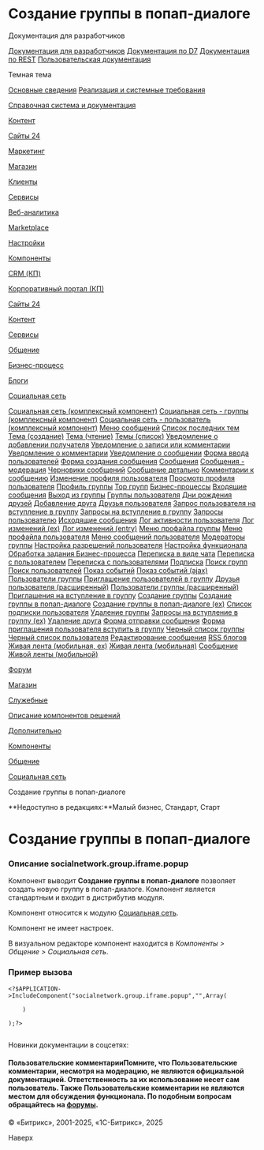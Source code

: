 # Создание группы в попап-диалоге

Документация для разработчиков

[Документация для разработчиков](https://dev.1c-bitrix.ru/api_help/)
[Документация по D7](https://dev.1c-bitrix.ru/api_d7/)
[Документация по REST](https://dev.1c-bitrix.ru/rest_help/)
[Пользовательская документация](https://dev.1c-bitrix.ru/user_help/)

Темная тема

[Основные сведения](/user_help/index.php)
[Реализация и системные требования](/user_help/reqintro.php)

[Справочная система и документация](/user_help/help/index.php)

[Контент](/user_help/content/index.php)

[Сайты 24](/user_help/sites24/index.php)

[Маркетинг](/user_help/marketing/index.php)

[Магазин](/user_help/store/index.php)

[Клиенты](/user_help/clients/index.php)

[Сервисы](/user_help/service/index.php)

[Веб-аналитика](/user_help/statistic/index.php)

[Marketplace](/user_help/marketplace/index.php)

[Настройки](/user_help/settings/index.php)

[Компоненты](/user_help/components/index.php)

[CRM (КП)](/user_help/components/crm/index.php)

[Корпоративный портал (КП)](/user_help/components/intranet/index.php)

[Сайты 24](/user_help/components/landing/index.php)

[Контент](/user_help/components/content/index.php)

[Сервисы](/user_help/components/services/index.php)

[Общение](/user_help/components/obschenie/index.php)

[Бизнес-процесс](/user_help/components/obschenie/buziness_process/index.php)

[Блоги](/user_help/components/obschenie/blogs/index.php)

[Социальная сеть](/user_help/components/obschenie/social_network/index.php)

[Социальная сеть (комплексный компонент)](/user_help/components/obschenie/social_network/socnet.php)
[Социальная сеть - группы (комплексный компонент)](/user_help/components/obschenie/social_network/socnet_group.php)
[Социальная сеть - пользователь (комплексный компонент)](/user_help/components/obschenie/social_network/socnet_user.php)
[Меню сообщений](/user_help/components/obschenie/social_network/socnet_blog_menu.php)
[Список последних тем](/user_help/components/obschenie/social_network/socnet_forum_topic_last.php)
[Тема (создание)](/user_help/components/obschenie/social_network/socnet_forum_topic_new.php)
[Тема (чтение)](/user_help/components/obschenie/social_network/socnet_forum_topic_read.php)
[Темы (список)](/user_help/components/obschenie/social_network/socnet_forum_topic_list.php)
[Уведомление о добавлении получателя](/user_help/components/obschenie/social_network/socialnetwork_blog_post_share_mail.php)
[Уведомление о записи или комментарии](/user_help/components/obschenie/social_network/socialnetwork_log_entry_mail.php)
[Уведомление о комментарии](/user_help/components/obschenie/social_network/socialnetwork_blog_post_comment_mail.php)
[Уведомление о сообщении](/user_help/components/obschenie/social_network/socialnetwork_blog_post_mail.php)
[Форма ввода пользователей](/user_help/components/obschenie/social_network/socnet_user_search_input.php)
[Форма создания сообщения](/user_help/components/obschenie/social_network/socnet_forum_post_form.php)
[Сообщения](/user_help/components/obschenie/social_network/socnet_blog_blog.php)
[Сообщения - модерация](/user_help/components/obschenie/social_network/socialnetwork_blog_moderation.php)
[Черновики сообщений](/user_help/components/obschenie/social_network/socialnetwork_blog_draft.php)
[Сообщение детально](/user_help/components/obschenie/social_network/socialnetwork_blog_post.php)
[Комментарии к сообщению](/user_help/components/obschenie/social_network/socialnetwork_blog_post_comment.php)
[Изменение профиля пользователя](/user_help/components/obschenie/social_network/socnet_user_profile_edit.php)
[Просмотр профиля пользователя](/user_help/components/obschenie/social_network/socnet_user_profile.php)
[Профиль группы](/user_help/components/obschenie/social_network/socnet_group_profile.php)
[Top групп](/user_help/components/obschenie/social_network/socnet_group_top.php)
[Бизнес-процессы](/user_help/components/obschenie/social_network/socnet_bizproc.php)
[Входящие сообщения](/user_help/components/obschenie/social_network/socnet_messages_input.php)
[Выход из группы](/user_help/components/obschenie/social_network/socnet_user_leave_group.php)
[Группы пользователя](/user_help/components/obschenie/social_network/socnet_user_groups.php)
[Дни рождения друзей](/user_help/components/obschenie/social_network/socnet_user_birthday.php)
[Добавление друга](/user_help/components/obschenie/social_network/socnet_user_friends_add.php)
[Друзья пользователя](/user_help/components/obschenie/social_network/socnet_user_friends.php)
[Запрос пользователя на вступление в группу](/user_help/components/obschenie/social_network/socnet_user_request_group.php)
[Запросы на вступление в группу](/user_help/components/obschenie/social_network/socnet_group_requests.php)
[Запросы пользователю](/user_help/components/obschenie/social_network/socnet_messages_requests.php)
[Исходящие сообщения](/user_help/components/obschenie/social_network/socnet_messages_output.php)
[Лог активности пользователя](/user_help/components/obschenie/social_network/socnet_user_log.php)
[Лог изменений (ex)](/user_help/components/obschenie/social_network/socialnetwork.log.ex.php)
[Лог изменений (entry)](/user_help/components/obschenie/social_network/socialnetwork_log_entry.php)
[Меню профайла группы](/user_help/components/obschenie/social_network/socnet_group_menu.php)
[Меню профайла пользователя](/user_help/components/obschenie/social_network/socnet_user_menu.php)
[Меню сообщений пользователя](/user_help/components/obschenie/social_network/socnet_messages_menu.php)
[Модераторы группы](/user_help/components/obschenie/social_network/socnet_group_mods.php)
[Настройка разрешений пользователя](/user_help/components/obschenie/social_network/socnet_user_settings_edit.php)
[Настройка функционала](/user_help/components/obschenie/social_network/socnet_features.php)
[Обработка задания Бизнес-процесса](/user_help/components/obschenie/social_network/socnet_bizproc_edit.php)
[Переписка в виде чата](/user_help/components/obschenie/social_network/socnet_messages_chat.php)
[Переписка с пользователем](/user_help/components/obschenie/social_network/socnet_messages_users_messages.php)
[Переписка с пользователями](/user_help/components/obschenie/social_network/socnet_messages_users.php)
[Подписка](/user_help/components/obschenie/social_network/socnet_subscribe.php)
[Поиск групп](/user_help/components/obschenie/social_network/socnet_group_search.php)
[Поиск пользователей](/user_help/components/obschenie/social_network/socnet_user_search.php)
[Показ событий](/user_help/components/obschenie/social_network/socnet_events.php)
[Показ событий (ajax)](/user_help/components/obschenie/social_network/socnet_events_dyn.php)
[Пользователи группы](/user_help/components/obschenie/social_network/socnet_group_users.php)
[Приглашение пользователей в группу](/user_help/components/obschenie/social_network/socnet_group_request_search.php)
[Друзья пользователя (расширенный)](/user_help/components/obschenie/social_network/socialnetwork_user_friends_ex.php)
[Пользователи группы (расширенный)](/user_help/components/obschenie/social_network/socialnetwork_group_users_ex.php)
[Приглашения на вступление в группу](/user_help/components/obschenie/social_network/socnet_group_requests_out.php)
[Создание группы](/user_help/components/obschenie/social_network/socnet_group_create.php)
[Создание группы в попап-диалоге](/user_help/components/obschenie/social_network/socialnetwork_group_iframe_popup.php)
[Создание группы в попап-диалоге (ex)](/user_help/components/obschenie/social_network/socialnetwork_group_create_ex.php)
[Список подписки пользователя](/user_help/components/obschenie/social_network/socnet_subscribe_list.php)
[Удаление группы](/user_help/components/obschenie/social_network/socnet_group_delete.php)
[Запросы на вступление в группу (ex)](/user_help/components/obschenie/social_network/socialnetwork_group_requests_ex.php)
[Удаление друга](/user_help/components/obschenie/social_network/socnet_user_friends_delete.php)
[Форма отправки сообщения](/user_help/components/obschenie/social_network/socnet_message_form.php)
[Форма приглашения пользователя вступить в группу](/user_help/components/obschenie/social_network/socnet_group_request_user.php)
[Черный список группы](/user_help/components/obschenie/social_network/socnet_group_ban.php)
[Черный список пользователя](/user_help/components/obschenie/social_network/socnet_user_ban.php)
[Редактирование сообщения](/user_help/components/obschenie/social_network/socialnetwork_blog_post_edit.php)
[RSS блогов](/user_help/components/obschenie/social_network/socnet_blog_rss.php)
[Живая лента (мобильная, ex)](/user_help/components/obschenie/social_network/mobile_socialnetwork_log_ex.php)
[Живая лента (мобильная)](/user_help/components/obschenie/social_network/mobile_socialnetwork_log.php)
[Сообщение Живой ленты (мобильной)](/user_help/components/obschenie/social_network/mobile_socialnetwork_log_entry.php)

[Форум](/user_help/components/obschenie/forum/index.php)

[Магазин](/user_help/components/magazin/index.php)

[Служебные](/user_help/components/sluzhebnie/index.php)

[Описание компонентов решений](/user_help/description_decisions/index.php)

[Дополнительно](/user_help/additional/index.php)

[Компоненты](/user_help/components/index.php)

[Общение](/user_help/components/obschenie/index.php)

[Социальная сеть](/user_help/components/obschenie/social_network/index.php)

Создание группы в попап-диалоге

**Недоступно в редакциях:**Малый бизнес, Стандарт, Старт

# Создание группы в попап-диалоге

### Описание **socialnetwork.group.iframe.popup**

Компонент выводит **Создание группы в попап-диалоге** позволяет создать новую группу в попап-диалоге. Компонент является стандартным и входит в дистрибутив модуля.

Компонент относится к модулю [Социальная сеть](/user_help/service/socialnetwork/index.php).

Компонент не имеет настроек.

В визуальном редакторе компонент находится в *Компоненты > Общение > Социальная сеть*.

### Пример вызова

```
<?$APPLICATION->IncludeComponent("socialnetwork.group.iframe.popup","",Array(
	)
);?>

```

Новинки документации в соцсетях:

#### Пользовательские комментарииПомните, что Пользовательские комментарии, несмотря на модерацию, не являются официальной документацией. Ответственность за их использование несет сам пользователь. Также Пользовательские комментарии не являются местом для обсуждения функционала. По подобным вопросам обращайтесь на [форумы](http://dev.1c-bitrix.ru/community/forums/group1/).

© «Битрикс», 2001-2025, «1С-Битрикс», 2025

Наверх